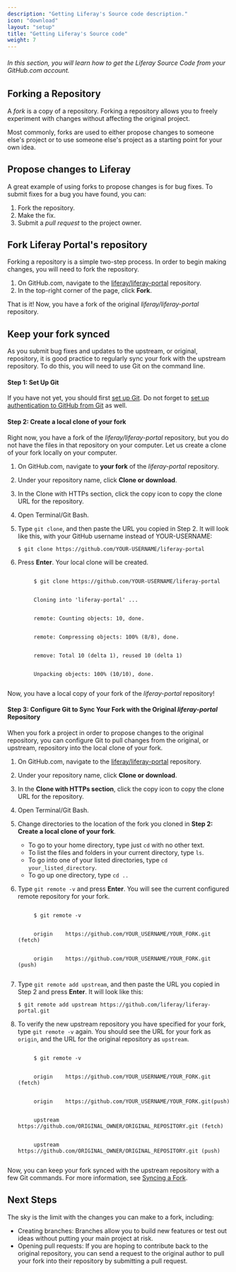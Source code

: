 ```yaml
---
description: "Getting Liferay's Source code description."
icon: "download"
layout: "setup"
title: "Getting Liferay's Source code"
weight: 7
---
```


###### In this section, you will learn how to get the Liferay Source Code from your GitHub.com account.

<article id="forkingARepository">

## Forking a Repository

A _fork_ is a copy of a repository. Forking a repository allows you to freely experiment with changes without affecting the original project.

Most commonly, forks are used to either propose changes to someone else's project or to use someone else's project as a starting point for your own idea.

</article>

<article id="proposeChanges">

## Propose changes to Liferay

A great example of using forks to propose changes is for bug fixes. To submit fixes for a bug you have found, you can:

1. Fork the repository.
2. Make the fix.
3. Submit a _pull request_ to the project owner.

</article>

<article id="forkLiferay">

## Fork Liferay Portal's repository

Forking a repository is a simple two-step process. In order to begin making changes, you will need to fork the repository.

1. On GitHub.com, navigate to the [liferay/liferay-portal](https://github.com/liferay/liferay-portal)  repository.
2. In the top-right corner of the page, click **Fork**.

That is it! Now, you have a fork of the original _liferay/liferay-portal_ repository.

</article>

<article id="keepingForkSynced">

## Keep your fork synced

As you submit bug fixes and updates to the upstream, or original, repository, it is good practice to regularly sync your fork with the upstream repository. To do this, you will need to use Git on the command line.

#### Step 1: Set Up Git

If you have not yet, you should first [set up Git](/setup/setting-up-git.html). Do not forget to [set up authentication to GitHub from Git](/setup/setting-up-git.html#authenticatingWithGithub) as well.

#### Step 2: Create a local clone of your fork

Right now, you have a fork of the _liferay/liferay-portal_ repository, but you do not have the files in that repository on your computer. Let us create a clone of your fork locally on your computer.

1. On GitHub.com, navigate to **your fork** of the _liferay-portal_ repository.
2. Under your repository name, click **Clone or download**.
3. In the Clone with HTTPs section, click the copy icon to copy the clone URL for the repository.
4. Open Terminal/Git Bash.
5. Type `git clone`, and then paste the URL you copied in Step 2. It will look like this, with your GitHub username instead of YOUR-USERNAME:

	```
	$ git clone https://github.com/YOUR-USERNAME/liferay-portal
	```

6. Press **Enter**. Your local clone will be created.

	<pre><code>
		$ git clone https://github.com/YOUR-USERNAME/liferay-portal
		<br>
		Cloning into 'liferay-portal' ...
		<br>
		remote: Counting objects: 10, done.
		<br>
		remote: Compressing objects: 100% (8/8), done.
		<br>
		remove: Total 10 (delta 1), reused 10 (delta 1)
		<br>
		Unpacking objects: 100% (10/10), done.
	</code></pre>

Now, you have a local copy of your fork of the _liferay-portal_ repository!

#### Step 3: Configure Git to Sync Your Fork with the Original _liferay-portal_ Repository

When you fork a project in order to propose changes to the original repository, you can configure Git to pull changes from the original, or upstream, repository into the local clone of your fork.

1. On GitHub.com, navigate to the [liferay/liferay-portal](https://github.com/liferay/liferay-portal) repository.
2. Under your repository name, click **Clone or download**.
3. In the **Clone with HTTPs section**, click the copy icon to copy the clone URL for the repository.
4. Open Terminal/Git Bash.
5. Change directories to the location of the fork you cloned in **Step 2: Create a local clone of your fork**.

	- To go to your home directory, type just `cd` with no other text.
	- To list the files and folders in your current directory, type `ls`.
	- To go into one of your listed directories, type `cd your_listed_directory`.
	- To go up one directory, type `cd ..`

6. Type `git remote -v` and press **Enter**. You will see the current configured remote repository for your fork.

	<pre><code>
		$ git remote -v
		<br>
		origin    https://github.com/YOUR_USERNAME/YOUR_FORK.git (fetch)
		<br>
		origin    https://github.com/YOUR_USERNAME/YOUR_FORK.git (push)
	</code></pre>

7. Type `git remote add upstream`, and then paste the URL you copied in Step 2 and press **Enter**. It will look like this:

	```
	$ git remote add upstream https://github.com/liferay/liferay-portal.git
	```

8. To verify the new upstream repository you have specified for your fork, type `git remote -v` again. You should see the URL for your fork as `origin`, and the URL for the original repository as `upstream`.

	<pre><code>
		$ git remote -v
		<br>
		origin    https://github.com/YOUR_USERNAME/YOUR_FORK.git (fetch)
		<br>
		origin    https://github.com/YOUR_USERNAME/YOUR_FORK.git(push)
		<br>
		upstream    https://github.com/ORIGINAL_OWNER/ORIGINAL_REPOSITORY.git (fetch)
		<br>
		upstream    https://github.com/ORIGINAL_OWNER/ORIGINAL_REPOSITORY.git (push)
	</code></pre>

Now, you can keep your fork synced with the upstream repository with a few Git commands. For more information, see [Syncing a Fork](/setup/setting-up-git.html).

</article>

<article id="nextSteps">

## Next Steps

The sky is the limit with the changes you can make to a fork, including:

- Creating branches: Branches allow you to build new features or test out ideas without putting your main project at risk.
- Opening pull requests: If you are hoping to contribute back to the original repository, you can send a request to the original author to pull your fork into their repository by submitting a pull request.

</article>